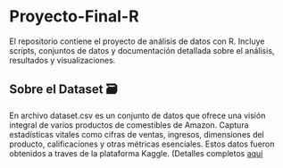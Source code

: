 # Proyecto-Final-R
El repositorio contiene el proyecto de análisis de datos con R. Incluye scripts, conjuntos de datos y documentación detallada sobre el análisis, resultados y visualizaciones. 

## Sobre el Dataset 🗃️

En archivo dataset.csv es un conjunto de datos que ofrece una visión integral de varios productos de comestibles de Amazon. Captura estadísticas vitales como cifras de ventas, ingresos, dimensiones del producto, calificaciones y otras métricas esenciales. Estos datos fueron obtenidos a traves de la plataforma Kaggle. (Detalles completos [aquí](https://www.kaggle.com/datasets/dalmacyali1905/amazon-uk-grocery-dataset-unsupervised-learning?resource=download&select=dataset.csv)


